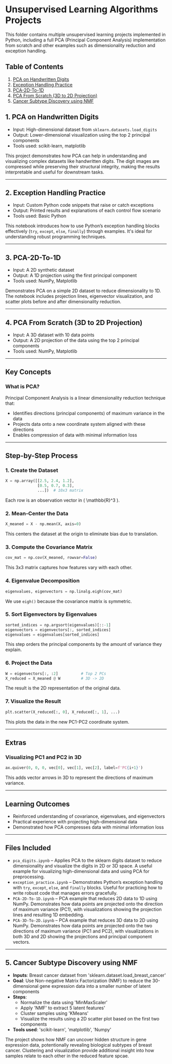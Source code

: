 # Unsupervised Learning Algorithms Projects

This folder contains multiple unsupervised learning projects implemented in Python, including a full PCA (Principal Component Analysis) implementation from scratch and other examples such as dimensionality reduction and exception handling.

## Table of Contents
1. [PCA on Handwritten Digits](#pca-on-handwritten-digits)
2. [Exception Handling Practice](#exception-handling-practice)
3. [PCA-2D-To-1D](#pca-2d-to-1d)
4. [PCA From Scratch (3D to 2D Projection)](#1-pca-from-scratch-3d-to-2d-projection)
5. [Cancer Subtype Discovery using NMF](#cancer-subtype-discovery-using-nmf)
   

## 1. PCA on Handwritten Digits
- Input: High-dimensional dataset from `sklearn.datasets.load_digits`
- Output: Lower-dimensional visualization using the top 2 principal components
- Tools used: scikit-learn, matplotlib

This project demonstrates how PCA can help in understanding and visualizing complex datasets like handwritten digits. The digit images are compressed while preserving their structural integrity, making the results interpretable and useful for downstream tasks.

---

## 2. Exception Handling Practice
- Input: Custom Python code snippets that raise or catch exceptions
- Output: Printed results and explanations of each control flow scenario
- Tools used: Basic Python

This notebook introduces how to use Python’s exception handling blocks effectively (`try`, `except`, `else`, `finally`) through examples. It's ideal for understanding robust programming techniques.

---

## 3. PCA-2D-To-1D
- Input: A 2D synthetic dataset
- Output: A 1D projection using the first principal component
- Tools used: NumPy, Matplotlib

Demonstrates PCA on a simple 2D dataset to reduce dimensionality to 1D. The notebook includes projection lines, eigenvector visualization, and scatter plots before and after dimensionality reduction.

---

## 4. PCA From Scratch (3D to 2D Projection)
- Input: A 3D dataset with 10 data points
- Output: A 2D projection of the data using the top 2 principal components
- Tools used: NumPy, Matplotlib

---

## Key Concepts

### What is PCA?
Principal Component Analysis is a linear dimensionality reduction technique that:
- Identifies directions (principal components) of maximum variance in the data
- Projects data onto a new coordinate system aligned with these directions
- Enables compression of data with minimal information loss

---

## Step-by-Step Process

### 1. Create the Dataset
```python
X = np.array([[2.5, 2.4, 1.2],
              [0.5, 0.7, 0.3],
              ...])  # 10x3 matrix
```
Each row is an observation vector in \( \mathbb{R}^3 \).

### 2. Mean-Center the Data
```python
X_meaned = X - np.mean(X, axis=0)
```
This centers the dataset at the origin to eliminate bias due to translation.

### 3. Compute the Covariance Matrix
```python
cov_mat = np.cov(X_meaned, rowvar=False)
```
This 3x3 matrix captures how features vary with each other.

### 4. Eigenvalue Decomposition
```python
eigenvalues, eigenvectors = np.linalg.eigh(cov_mat)
```
We use `eigh()` because the covariance matrix is symmetric.

### 5. Sort Eigenvectors by Eigenvalues
```python
sorted_indices = np.argsort(eigenvalues)[::-1]
eigenvectors = eigenvectors[:, sorted_indices]
eigenvalues = eigenvalues[sorted_indices]
```
This step orders the principal components by the amount of variance they explain.

### 6. Project the Data
```python
W = eigenvectors[:, :2]          # Top 2 PCs
X_reduced = X_meaned @ W         # 3D -> 2D
```
The result is the 2D representation of the original data.

### 7. Visualize the Result
```python
plt.scatter(X_reduced[:, 0], X_reduced[:, 1], ...)
```
This plots the data in the new PC1-PC2 coordinate system.

---

## Extras

### Visualizing PC1 and PC2 in 3D
```python
ax.quiver(0, 0, 0, vec[0], vec[1], vec[2], label=f'PC{i+1}')
```
This adds vector arrows in 3D to represent the directions of maximum variance.

---

## Learning Outcomes
- Reinforced understanding of covariance, eigenvalues, and eigenvectors
- Practical experience with projecting high-dimensional data
- Demonstrated how PCA compresses data with minimal information loss

---

## Files Included
- `pca_digits.ipynb` – Applies PCA to the sklearn digits dataset to reduce dimensionality and visualize the digits in 2D or 3D space. A useful example for visualizing high-dimensional data and using PCA for preprocessing.
- `exception_practice.ipynb` – Demonstrates Python’s exception handling with `try`, `except`, `else`, and `finally` blocks. Useful for practicing how to write robust code that manages errors gracefully.
- `PCA-2D-To-1D.ipynb` – PCA example that reduces 2D data to 1D using NumPy. Demonstrates how data points are projected onto the direction of maximum variance (PC1), with visualizations showing the projection lines and resulting 1D embedding.
- `PCA-3D-To-2D.ipynb` – PCA example that reduces 3D data to 2D using NumPy. Demonstrates how data points are projected onto the two directions of maximum variance (PC1 and PC2), with visualizations in both 3D and 2D showing the projections and principal component vectors.


---

## 5. Cancer Subtype Discovery using NMF

- **Inputs**: Breast cancer dataset from 'sklearn.dataset.load_breast_cancer'
- **Goal**: Use Non-negative Matrix Factorization (NMF) to reduce the 30-dimensional gene expression data into a smaller number of latent components
- **Steps**:
   - Normalize the data using 'MinMaxScaler'
   - Apply 'NMF' to extract 5 latent features'
   - Cluster samples using 'KMeans'
   - Visualize the results using a 2D scatter plot based on the first two components
- **Tools used**: 'scikit-learn', 'matplotlib', 'Numpy'

The project shows how NMF can uncover hidden structure in gene expression data, potentionally revealing biological subtypes of breast cancer. Clustering and visualization provide additional insight into how samples relate to each other in the reduced feature spcae.
